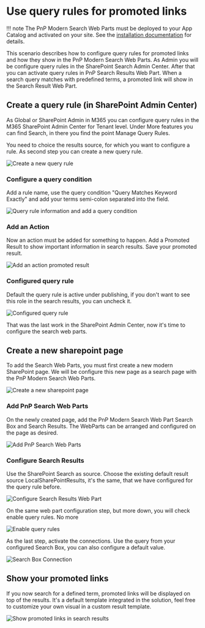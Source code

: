 # Use query rules for promoted links

!!! note
    The PnP Modern Search Web Parts must be deployed to your App Catalog and activated on your site. See the [installation documentation](../installation.md) for details.
    
This scenario describes how to configure query rules for promoted links and how they show in the PnP Modern Search Web Parts. As Admin you will be configure query rules in the SharePoint Search Admin Center. After that you can activate query rules in PnP Search Results Web Part. When a search query matches with predefined terms, a promoted link will show in the Search Result Web Part.

## Create a query rule (in SharePoint Admin Center)
As Global or SharePoint Admin in M365 you can configure query rules in the M365 SharePoint Admin Center for Tenant level. Under More features you can find Search, in there you find the point Manage Query Rules.

You need to choice the results source, for which you want to configure a rule. As second step you can create a new query rule.

![Create a new query rule](assets/Use-query-rules-for-promoted-links/create-a-new-query-rule.png)

### Configure a query condition
Add a rule name, use the query condition "Query Matches Keyword Exactly" and add your terms semi-colon separated into the field.

![Query rule information and add a query condition](assets/Use-query-rules-for-promoted-links/query-rule-information.png)

### Add an Action
Now an action must be added for something to happen. Add a Promoted Result to show important information in search results. Save your promoted result.

![Add an action promoted result](assets/Use-query-rules-for-promoted-links/add-promoted-result.png)

### Configured query rule
Default the query rule is active under publishing, if you don't want to see this role in the search results, you can uncheck it.

![Configured query rule](assets/Use-query-rules-for-promoted-links/configured-query-rule.png)

That was the last work in the SharePoint Admin Center, now it's time to configure the search web parts.

## Create a new sharepoint page
To add the Search Web Parts, you must first create a new modern SharePoint page. We will be configure this new page as a search page with the PnP Modern Search Web Parts.

![Create a new sharepoint page](assets/Use-query-rules-for-promoted-links/Create-a-page.png)

### Add PnP Search Web Parts
On the newly created page, add the PnP Modern Search Web Part Search Box and Search Results. 
The WebParts can be arranged and configured on the page as desired.

![Add PnP Search Web Parts](assets/Use-query-rules-for-promoted-links/add-webparts.png)

### Configure Search Results
Use the SharePoint Search as source. Choose the existing default result source LocalSharePointResults, it's the same, that we have configured for the query rule before. 

![Configure Search Results Web Part](assets/Use-query-rules-for-promoted-links/configure-search-results.png)

On the same web part configuration step, but more down, you will check enable query rules. No more 

![Enable query rules](assets/Use-query-rules-for-promoted-links/result-webpart-enable-query-rules.png)

As the last step, activate the connections. Use the query from your configured Search Box, you can also configure a default value. 

![Search Box Connection](assets/Use-query-rules-for-promoted-links/connection-search-box.png)

## Show your promoted links
If you now search for a defined term, promoted links will be displayed on top of the results. It's a default template integrated in the solution, feel free to customize your own visual in a custom result template.

![Show promoted links in search results](assets/Use-query-rules-for-promoted-links/show-promoted-links.png)
